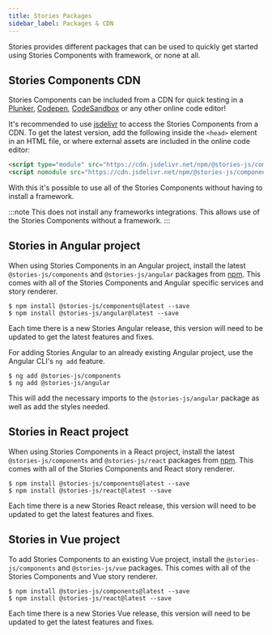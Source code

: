 ```yaml
---
title: Stories Packages
sidebar_label: Packages & CDN
---
```


<head>
  <title>Stories Packages: CDN, Angular, Vue, and React</title>
  <meta
    name="description"
    content="View our different packages that can be used to quickly start using Stories in a test environment, Angular, Vue, React, or none at all."
  />
</head>

Stories provides different packages that can be used to quickly get started using Stories Components with framework, or none at all.

## Stories Components CDN

Stories Components can be included from a CDN for quick testing in a [Plunker](https://plnkr.co/), [Codepen](https://codepen.io), [CodeSandbox](https://codesandbox.io/) or any other online code editor!

It's recommended to use [jsdelivr](https://www.jsdelivr.com/) to access the Stories Components from a CDN. To get the latest version, add the following inside the `<head>` element in an HTML file, or where external assets are included in the online code editor:

```html
<script type="module" src="https://cdn.jsdelivr.net/npm/@stories-js/components/dist/esm/index.js"></script>
<script nomodule src="https://cdn.jsdelivr.net/npm/@stories-js/components/dist/index.cjs.min.js"></script>
```

With this it's possible to use all of the Stories Components without having to install a framework.

:::note
This does not install any frameworks integrations. This allows use of the Stories Components without a framework.
:::

## Stories in Angular project

When using Stories Components in an Angular project, install the latest `@stories-js/components` and `@stories-js/angular` packages from [npm](https://npmjs.com). This comes with all of the Stories Components and Angular specific services and story renderer.

```shell
$ npm install @stories-js/components@latest --save
$ npm install @stories-js/angular@latest --save
```

Each time there is a new Stories Angular release, this version will need to be updated to get the latest features and fixes.

For adding Stories Angular to an already existing Angular project, use the Angular CLI's `ng add` feature.

```shell
$ ng add @stories-js/components
$ ng add @stories-js/angular
```

This will add the necessary imports to the `@stories-js/angular` package as well as add the styles needed.

## Stories in React project

When using Stories Components in a React project, install the latest `@stories-js/components` and `@stories-js/react` packages from [npm](https://npmjs.com). This comes with all of the Stories Components and React story renderer.

```shell
$ npm install @stories-js/components@latest --save
$ npm install @stories-js/react@latest --save
```

Each time there is a new Stories React release, this version will need to be updated to get the latest features and fixes.

## Stories in Vue project

To add Stories Components to an existing Vue project, install the `@stories-js/components` and `@stories-js/vue` packages. This comes with all of the Stories Components and Vue story renderer.

```shell
$ npm install @stories-js/components@latest --save
$ npm install @stories-js/react@latest --save
```

Each time there is a new Stories Vue release, this version will need to be updated to get the latest features and fixes.